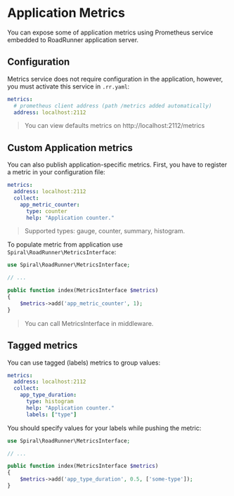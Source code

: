 # Application Metrics
You can expose some of application metrics using Prometheus service embedded to RoadRunner application server.

## Configuration
Metrics service does not require configuration in the application, however, you must activate this service in `.rr.yaml`:

```yaml
metrics:
  # prometheus client address (path /metrics added automatically)
  address: localhost:2112
```

> You can view defaults metrics on http://localhost:2112/metrics

## Custom Application metrics
You can also publish application-specific metrics. First, you have to register a metric in your configuration file:

```yaml
metrics:
  address: localhost:2112
  collect:
    app_metric_counter:
      type: counter
      help: "Application counter."
```

> Supported types: gauge, counter, summary, histogram.

To populate metric from application use `Spiral\RoadRunner\MetricsInterface`:

```php
use Spiral\RoadRunner\MetricsInterface; 

// ...

public function index(MetricsInterface $metrics)
{
    $metrics->add('app_metric_counter', 1);
}
```

> You can call MetricsInterface in middleware.

## Tagged metrics
You can use tagged (labels) metrics to group values:

```yaml
metrics:
  address: localhost:2112
  collect:
    app_type_duration:
      type: histogram
      help: "Application counter."
      labels: ["type"]
```

You should specify values for your labels while pushing the metric:

```php
use Spiral\RoadRunner\MetricsInterface; 

// ...

public function index(MetricsInterface $metrics)
{
    $metrics->add('app_type_duration', 0.5, ['some-type']);
}
```
